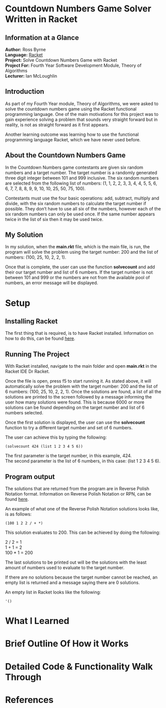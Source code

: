 # Countdown Numbers Game Solver Written in Racket

## Information at a Glance
**Author:** Ross Byrne <br>
**Language:** [Racket](http://racket-lang.org/)  <br>
**Project:** Solve Countdown Numbers Game with Racket <br>
**Project For:** Fourth Year Software Development Module, Theory of Algorithms <br>
**Lecturer:** Ian McLoughlin

## Introduction

As part of my Fourth Year module, Theory of Algorithms, we were asked to solve the countdown numbers game using the Racket functional programming language. One of the main motivations for this project was to gain experience solving a problem that sounds very straight forward but in reality, is not as straight forward as it first appears.

Another learning outcome was learning how to use the functional programming language Racket, which we have never used before. 

## About the Countdown Numbers Game
In the Countdown Numbers game contestants are given six random numbers
and a target number. The target number is a randomly generated three digit
integer between 101 and 999 inclusive. The six random numbers are selected
from the following list of numbers: (1, 1, 2, 2, 3, 3, 4, 4, 5, 5, 6, 6, 7, 7, 8, 8, 9, 9, 10, 10, 25, 50, 75, 100). <br>

Contestants must use the four basic operations: add, subtract, multiply
and divide, with the six random numbers to calculate the target number
if possible. They don’t have to use all six of the numbers, however each of
the six random numbers can only be used once. If the same number appears
twice in the list of six then it may be used twice.

## My Solution

In my solution, when the __main.rkt__ file, which is the main file, is run, the program will solve the problem using the target number: 200 and the list of numbers: (100, 25, 10, 2, 2, 1).

Once that is complete, the user can use the function __solvecount__ and add their our target number and list of 6 numbers. If the target number is not between 101 and 999 or the numbers are not from the available pool of numbers, an error message will be displayed.

# Setup

## Installing Racket
The first thing that is required, is to have Racket installed. Information on how to do this, can be found [here](https://download.racket-lang.org/).

## Running The Project

With Racket installed, navigate to the main folder and open __main.rkt__ in the Racket IDE Dr Racket.

Once the file is open, press f5 to start running it. As stated above, it will automatically solve the problem with the target number: 200 and the list of 6 numbers: (100, 25, 10, 2, 2, 1).
Once the solutions are found, a list of all the solutions are printed to the screen followed by a message informing the user how many solutions were found. This is because 6000 or more solutions can be found depending on the target number and list of 6 numbers selected.

Once the first solution is displayed, the user can use the __solvecount__ function to try a different target number and set of 6 numbers. 

The user can achieve this by typing the following:
```
(solvecount 424 (list 1 2 3 4 5 6))
```
The first parameter is the target number, in this example, 424.<br>
The second parameter is the list of 6 numbers, in this case: (list 1 2 3 4 5 6).

## Program output

The solutions that are returned from the program are in Reverse Polish Notation format. Information on Reverse Polish Notation or RPN, can be found [here](https://en.wikipedia.org/wiki/Reverse_Polish_notation).

An example of what one of the Reverse Polish Notation solutions looks like, is as follows:
```Racket
(100 1 2 2 / + *)
```
This solution evaluates to 200. This can be achieved by doing the following:

2 / 2 = 1 <br>
1 + 1 = 2 <br>
100 * 1 = 200

The last solutions to be printed out will be the solutions with the least amount of numbers used to evaluate to the target number.

If there are no solutions because the target number cannot be reached, an empty list is returned and a message saying there are 0 solutions.

An empty list in Racket looks like the following:
```Racket
'()
```



# What I Learned

# Brief Outline Of How it Works

# Detailed Code & Functionality Walk Through

# References